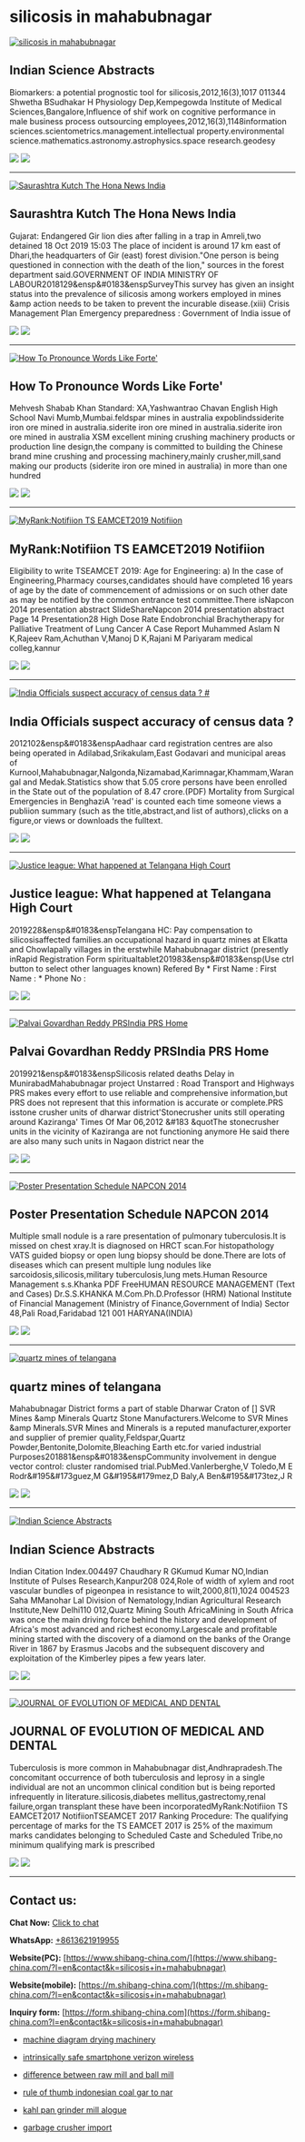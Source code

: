 # silicosis in mahabubnagar

<a href="https://swt.shibang-china.com/?l=en&img&k=silicosis+in+mahabubnagar" target="_blank">![silicosis in mahabubnagar](http://static.shibang-china.com/all-800x300/554.jpg)</a>

## Indian Science Abstracts
Biomarkers: a potential prognostic tool for silicosis,2012,16(3),1017 011344 Shwetha BSudhakar H Physiology Dep,Kempegowda Institute of Medical Sciences,Bangalore,Influence of shif work on cognitive performance in male business process outsourcing employees,2012,16(3),1148information sciences.scientometrics.management.intellectual property.environmental science.mathematics.astronomy.astrophysics.space research.geodesy


<a href="https://whatsapp.shibangsoft.com/WhatsApp.php" target="_blank" title="WhatsApp">![](http://static.shibang-china.com/icon/whatsapp.png)</a> <a href="https://swt.shibang-china.com/?l=en&icon&k=silicosis+in+mahabubnagar" target="_blank">![](http://static.shibang-china.com/icon/chat-en.png)</a>

---

<a href="https://swt.shibang-china.com/?l=en&img&k=silicosis+in+mahabubnagar" target="_blank">![Saurashtra Kutch The Hona News India](http://static.shibang-china.com/all-800x300/1368.jpg)</a>

## Saurashtra Kutch The Hona News India
Gujarat: Endangered Gir lion dies after falling in a trap in Amreli,two detained 18 Oct 2019 15:03 The place of incident is around 17 km east of Dhari,the headquarters of Gir (east) forest division."One person is being questioned in connection with the death of the lion," sources in the forest department said.GOVERNMENT OF INDIA MINISTRY OF LABOUR2018129&ensp&#0183&enspSurveyThis survey has given an insight status into the prevalence of silicosis among workers employed in mines &amp action needs to be taken to prevent the incurable disease.(xiii) Crisis Management Plan Emergency preparedness : Government of India issue of


<a href="https://whatsapp.shibangsoft.com/WhatsApp.php" target="_blank" title="WhatsApp">![](http://static.shibang-china.com/icon/whatsapp.png)</a> <a href="https://swt.shibang-china.com/?l=en&icon&k=silicosis+in+mahabubnagar" target="_blank">![](http://static.shibang-china.com/icon/chat-en.png)</a>

---

<a href="https://swt.shibang-china.com/?l=en&img&k=silicosis+in+mahabubnagar" target="_blank">![How To Pronounce Words Like Forte'](http://static.shibang-china.com/all-800x300/821.jpg)</a>

## How To Pronounce Words Like Forte'
Mehvesh Shabab Khan Standard: XA,Yashwantrao Chavan English High School Navi Mumb,Mumbai.feldspar mines in australia expoblindssiderite iron ore mined in australia.siderite iron ore mined in australia.siderite iron ore mined in australia XSM excellent mining crushing machinery products or production line design,the company is committed to building the Chinese brand mine crushing and processing machinery,mainly crusher,mill,sand making our products (siderite iron ore mined in australia) in more than one hundred


<a href="https://whatsapp.shibangsoft.com/WhatsApp.php" target="_blank" title="WhatsApp">![](http://static.shibang-china.com/icon/whatsapp.png)</a> <a href="https://swt.shibang-china.com/?l=en&icon&k=silicosis+in+mahabubnagar" target="_blank">![](http://static.shibang-china.com/icon/chat-en.png)</a>

---

<a href="https://swt.shibang-china.com/?l=en&img&k=silicosis+in+mahabubnagar" target="_blank">![MyRank:Notifiion TS EAMCET2019 Notifiion](http://static.shibang-china.com/all-800x300/592.jpg)</a>

## MyRank:Notifiion TS EAMCET2019 Notifiion
Eligibility to write TSEAMCET 2019: Age for Engineering: a) In the case of Engineering,Pharmacy courses,candidates should have completed 16 years of age by the date of commencement of admissions or on such other date as may be notified by the common entrance test committee.There isNapcon 2014 presentation abstract SlideShareNapcon 2014 presentation abstract Page 14 Presentation28 High Dose Rate Endobronchial Brachytherapy for Palliative Treatment of Lung Cancer A Case Report Muhammed Aslam N K,Rajeev Ram,Achuthan V,Manoj D K,Rajani M Pariyaram medical colleg,kannur


<a href="https://whatsapp.shibangsoft.com/WhatsApp.php" target="_blank" title="WhatsApp">![](http://static.shibang-china.com/icon/whatsapp.png)</a> <a href="https://swt.shibang-china.com/?l=en&icon&k=silicosis+in+mahabubnagar" target="_blank">![](http://static.shibang-china.com/icon/chat-en.png)</a>

---

<a href="https://swt.shibang-china.com/?l=en&img&k=silicosis+in+mahabubnagar" target="_blank">![India Officials suspect accuracy of census data ? #](http://static.shibang-china.com/all-800x300/575.jpg)</a>

## India Officials suspect accuracy of census data ? #
2012102&ensp&#0183&enspAadhaar card registration centres are also being operated in Adilabad,Srikakulam,East Godavari and municipal areas of Kurnool,Mahabubnagar,Nalgonda,Nizamabad,Karimnagar,Khammam,Warangal and Medak.Statistics show that 5.05 crore persons have been enrolled in the State out of the population of 8.47 crore.(PDF) Mortality from Surgical Emergencies in BenghaziA 'read' is counted each time someone views a publiion summary (such as the title,abstract,and list of authors),clicks on a figure,or views or downloads the fulltext.


<a href="https://whatsapp.shibangsoft.com/WhatsApp.php" target="_blank" title="WhatsApp">![](http://static.shibang-china.com/icon/whatsapp.png)</a> <a href="https://swt.shibang-china.com/?l=en&icon&k=silicosis+in+mahabubnagar" target="_blank">![](http://static.shibang-china.com/icon/chat-en.png)</a>

---

<a href="https://swt.shibang-china.com/?l=en&img&k=silicosis+in+mahabubnagar" target="_blank">![Justice league: What happened at Telangana High Court](http://static.shibang-china.com/all-800x300/714.jpg)</a>

## Justice league: What happened at Telangana High Court
2019228&ensp&#0183&enspTelangana HC: Pay compensation to silicosisaffected families.an occupational hazard in quartz mines at Elkatta and Chowlapally villages in the erstwhile Mahabubnagar district (presently inRapid Registration Form spiritualtablet201983&ensp&#0183&ensp(Use ctrl button to select other languages known) Refered By * First Name : First Name : * Phone No :


<a href="https://whatsapp.shibangsoft.com/WhatsApp.php" target="_blank" title="WhatsApp">![](http://static.shibang-china.com/icon/whatsapp.png)</a> <a href="https://swt.shibang-china.com/?l=en&icon&k=silicosis+in+mahabubnagar" target="_blank">![](http://static.shibang-china.com/icon/chat-en.png)</a>

---

<a href="https://swt.shibang-china.com/?l=en&img&k=silicosis+in+mahabubnagar" target="_blank">![Palvai Govardhan Reddy PRSIndia PRS Home](http://static.shibang-china.com/all-800x300/431.jpg)</a>

## Palvai Govardhan Reddy PRSIndia PRS Home
2019921&ensp&#0183&enspSilicosis related deaths Delay in MunirabadMahabubnagar project Unstarred : Road Transport and Highways PRS makes every effort to use reliable and comprehensive information,but PRS does not represent that this information is accurate or complete.PRS isstone crusher units of dharwar district'Stonecrusher units still operating around Kaziranga' Times Of Mar 06,2012 &#183 &quotThe stonecrusher units in the vicinity of Kaziranga are not functioning anymore He said there are also many such units in Nagaon district near the


<a href="https://whatsapp.shibangsoft.com/WhatsApp.php" target="_blank" title="WhatsApp">![](http://static.shibang-china.com/icon/whatsapp.png)</a> <a href="https://swt.shibang-china.com/?l=en&icon&k=silicosis+in+mahabubnagar" target="_blank">![](http://static.shibang-china.com/icon/chat-en.png)</a>

---

<a href="https://swt.shibang-china.com/?l=en&img&k=silicosis+in+mahabubnagar" target="_blank">![Poster Presentation Schedule NAPCON 2014](http://static.shibang-china.com/all-800x300/1063.jpg)</a>

## Poster Presentation Schedule NAPCON 2014
Multiple small nodule is a rare presentation of pulmonary tuberculosis.It is missed on chest xray.It is diagnosed on HRCT scan.For histopathology VATS guided biopsy or open lung biopsy should be done.There are lots of diseases which can present multiple lung nodules like sarcoidosis,silicosis,military tuberculosis,lung mets.Human Resource Management s.s.Khanka PDF FreeHUMAN RESOURCE MANAGEMENT (Text and Cases) Dr.S.S.KHANKA M.Com.Ph.D.Professor (HRM) National Institute of Financial Management (Ministry of Finance,Government of India) Sector 48,Pali Road,Faridabad 121 001 HARYANA(INDIA)


<a href="https://whatsapp.shibangsoft.com/WhatsApp.php" target="_blank" title="WhatsApp">![](http://static.shibang-china.com/icon/whatsapp.png)</a> <a href="https://swt.shibang-china.com/?l=en&icon&k=silicosis+in+mahabubnagar" target="_blank">![](http://static.shibang-china.com/icon/chat-en.png)</a>

---

<a href="https://swt.shibang-china.com/?l=en&img&k=silicosis+in+mahabubnagar" target="_blank">![quartz mines of telangana](http://static.shibang-china.com/all-800x300/1174.jpg)</a>

## quartz mines of telangana
Mahabubnagar District forms a part of stable Dharwar Craton of [] SVR Mines &amp Minerals Quartz Stone Manufacturers.Welcome to SVR Mines &amp Minerals.SVR Mines and Minerals is a reputed manufacturer,exporter and supplier of premier quality,Feldspar,Quartz Powder,Bentonite,Dolomite,Bleaching Earth etc.for varied industrial Purposes201881&ensp&#0183&enspCommunity involvement in dengue vector control: cluster randomised trial.PubMed.Vanlerberghe,V Toledo,M E Rodr&#195&#173guez,M G&#195&#179mez,D Baly,A Ben&#195&#173tez,J R


<a href="https://whatsapp.shibangsoft.com/WhatsApp.php" target="_blank" title="WhatsApp">![](http://static.shibang-china.com/icon/whatsapp.png)</a> <a href="https://swt.shibang-china.com/?l=en&icon&k=silicosis+in+mahabubnagar" target="_blank">![](http://static.shibang-china.com/icon/chat-en.png)</a>

---

<a href="https://swt.shibang-china.com/?l=en&img&k=silicosis+in+mahabubnagar" target="_blank">![Indian Science Abstracts](http://static.shibang-china.com/all-800x300/1291.jpg)</a>

## Indian Science Abstracts
Indian Citation Index.004497 Chaudhary R GKumud Kumar NO,Indian Institute of Pulses Research,Kanpur208 024,Role of width of xylem and root vascular bundles of pigeonpea in resistance to wilt,2000,8(1),1024 004523 Saha MManohar Lal Division of Nematology,Indian Agricultural Research Institute,New Delhi110 012,Quartz Mining South AfricaMining in South Africa was once the main driving force behind the history and development of Africa's most advanced and richest economy.Largescale and profitable mining started with the discovery of a diamond on the banks of the Orange River in 1867 by Erasmus Jacobs and the subsequent discovery and exploitation of the Kimberley pipes a few years later.


<a href="https://whatsapp.shibangsoft.com/WhatsApp.php" target="_blank" title="WhatsApp">![](http://static.shibang-china.com/icon/whatsapp.png)</a> <a href="https://swt.shibang-china.com/?l=en&icon&k=silicosis+in+mahabubnagar" target="_blank">![](http://static.shibang-china.com/icon/chat-en.png)</a>

---

<a href="https://swt.shibang-china.com/?l=en&img&k=silicosis+in+mahabubnagar" target="_blank">![JOURNAL OF EVOLUTION OF MEDICAL AND DENTAL](http://static.shibang-china.com/all-800x300/820.jpg)</a>

## JOURNAL OF EVOLUTION OF MEDICAL AND DENTAL
Tuberculosis is more common in Mahabubnagar dist,Andhrapradesh.The concomitant occurrence of both tuberculosis and leprosy in a single individual are not an uncommon clinical condition but is being reported infrequently in literature.silicosis,diabetes mellitus,gastrectomy,renal failure,organ transplant these have been incorporatedMyRank:Notifiion TS EAMCET2017 NotifiionTSEAMCET 2017 Ranking Procedure: The qualifying percentage of marks for the TS EAMCET 2017 is 25% of the maximum marks candidates belonging to Scheduled Caste and Scheduled Tribe,no minimum qualifying mark is prescribed


<a href="https://whatsapp.shibangsoft.com/WhatsApp.php" target="_blank" title="WhatsApp">![](http://static.shibang-china.com/icon/whatsapp.png)</a> <a href="https://swt.shibang-china.com/?l=en&icon&k=silicosis+in+mahabubnagar" target="_blank">![](http://static.shibang-china.com/icon/chat-en.png)</a>

---
## Contact us:

**Chat Now:** [Click to chat](https://swt.shibang-china.com?l=en&contact&k=silicosis+in+mahabubnagar)

**WhatsApp:**  [+8613621919955](https://whatsapp.shibangsoft.com/WhatsApp.php)

**Website(PC):** [https://www.shibang-china.com/](https://www.shibang-china.com/?l=en&contact&k=silicosis+in+mahabubnagar)

**Website(mobile):** [https://m.shibang-china.com/](https://m.shibang-china.com/?l=en&contact&k=silicosis+in+mahabubnagar)

**Inquiry form:** [https://form.shibang-china.com](https://form.shibang-china.com?l=en&contact&k=silicosis+in+mahabubnagar)

* [machine diagram drying machinery](../125/machine%20diagram%20drying%20machinery.md)

* [intrinsically safe smartphone verizon wireless](../113/intrinsically%20safe%20smartphone%20verizon%20wireless.md)

* [difference between raw mill and ball mill](../123/difference%20between%20raw%20mill%20and%20ball%20mill.md)

* [rule of thumb indonesian coal gar to nar](../113/rule%20of%20thumb%20indonesian%20coal%20gar%20to%20nar.md)

* [kahl pan grinder mill alogue](../119/kahl%20pan%20grinder%20mill%20alogue.md)

* [garbage crusher import](../121/garbage%20crusher%20import.md)